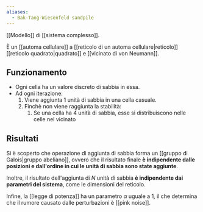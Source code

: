 ```yaml
---
aliases:
  - Bak-Tang-Wiesenfeld sandpile
---
```


[[Modello]] di [[sistema complesso]].

È un [[automa cellulare]] a [[reticolo di un automa cellulare|reticolo]] [[reticolo quadrato|quadrato]] e [[vicinato di von Neumann]].

## Funzionamento

- Ogni cella ha un valore discreto di sabbia in essa.
- Ad ogni iterazione:
	1. Viene aggiunta 1 unità di sabbia in una cella casuale.
	2. Finchè non viene raggiunta la stabilità:
		1. Se una cella ha 4 unità di sabbia, esse si distribuiscono nelle celle nel vicinato

## Risultati

Si è scoperto che operazione di aggiunta di sabbia forma un [[gruppo di Galois|gruppo abeliano]], ovvero  che il risultato finale **è indipendente dalle posizioni e dall'ordine in cui le unità di sabbia sono state aggiunte**.

Inoltre, il risultato dell'aggiunta di $N$ unità di sabbia **è indipendente dai parametri del sistema**, come le dimensioni del reticolo.

Infine, la [[legge di potenza]] ha un parametro $\alpha$ uguale a 1, il che determina che il rumore causato dalle perturbazioni è [[pink noise]].